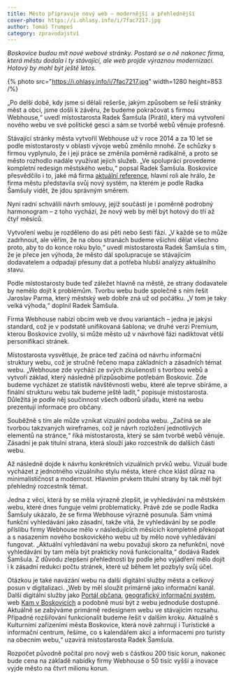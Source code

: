 ```yaml
---
title: Město připravuje nový web – modernější a přehlednější
cover-photo: https://i.ohlasy.info/i/7fac7217.jpg
author: Tomáš Trumpeš
category: zpravodajství
---
```


*Boskovice budou mít nové webové stránky. Postará se o ně nakonec firma, která městu dodala i ty stávající, ale web projde výraznou modernizací. Hotový by mohl být ještě letos.*

{% photo src="https://i.ohlasy.info/i/7fac7217.jpg" width=1280 height=853 /%}

„Po delší době, kdy jsme si dělali rešerše, jakým způsobem se řeší stránky měst a obcí, jsme došli k závěru, že budeme pokračovat s firmou Webhouse,“ uvedl místostarosta Radek Šamšula (Piráti), který má vytvoření nového webu ve své politické gesci a sám se tvorbě webů věnuje profesně.

Stávající stránky města vytvořil Webhouse už v roce 2014 a za 10 let se podle místostarosty v oblasti vývoje webů změnilo mnohé. Ze schůzky s firmou vyplynulo, že i její práce se změnila poměrně radikálně, a proto se město rozhodlo nadále využívat jejích služeb. „Ve spolupráci provedeme kompletní redesign městského webu,“ popsal Radek Šamšula. Boskovice přesvědčilo i to, jaké má firma [aktuální reference](https://webhouse.cz/reference), hlavní roli ale hrálo, že firma městu představila svůj nový systém, na kterém je podle Radka Šamšuly vidět, že jdou správným směrem.

Nyní radní schválili návrh smlouvy, jejíž součástí je i poměrně podrobný harmonogram – z toho vychází, že nový web by měl být hotový do tří až čtyř měsíců.

Vytvoření webu je rozděleno do asi pěti nebo šesti fází. „V každé se to může zadrhnout, ale věřím, že na obou stranách budeme všichni dělat všechno proto, aby to do konce roku bylo,“ uvedl místostarosta Radek Šamšula s tím, že je přece jen výhoda, že město dál spolupracuje se stávajícím dodavatelem a odpadají přesuny dat a potřeba hlubší analýzy aktuálního stavu.

Podle místostarosty bude teď záležet hlavně na městě, ze strany dodavatele by nemělo dojít k problémům. Tvorbu webu bude společně s ním řešit Jaroslav Parma, který městský web dobře zná už od počátku. „V tom je taky velká výhoda,“ doplnil Radek Šamšula.

Firma Webhouse nabízí obcím web ve dvou variantách – jedna je jakýsi standard, což je v podstatě unifikovaná šablona; ve druhé verzi Premium, kterou Boskovice zvolily, si může město už v návrhové fázi nadiktovat větší personifikaci stránek.

Místostarosta vysvětluje, že práce teď začíná od návrhu informační struktury webu, což je stručně řečeno mapa základních a zásadních témat webu. „Webhouse zde vychází ze svých zkušenosti s tvorbou webů a vytvoří základ, který následně přizpůsobíme potřebám Boskovic. Zde budeme vycházet ze statistik návštěvnosti webu, které ale teprve sbíráme, a finální strukturu webu tak budeme ještě ladit,“ popisuje místostarosta. Důležitá je podle něj součinnost všech odborů úřadu, které na webu prezentují informace pro občany.

Souběžně s tím ale může vznikat vizuální podoba webu. „Začíná se ale tvorbou takzvaných wireframes, což je návrh rozložení jednotlivých elementů na stránce,“ říká místostarosta, který se sám tvorbě webů věnuje. Zásadní je pak titulní strana, která slouží jako rozcestník do dalších části webu.

Až následně dojde k návrhu konkrétních vizuálních prvků webu. Vizuál bude vycházet z jednotného vizuálního stylu města, které chce klást důraz na minimalističnost a modernost. Hlavním prvkem titulní strany by tak měl být přehledný rozcestník témat.

Jedna z věcí, která by se měla výrazně zlepšit, je vyhledávání na městském webu, které dnes funguje velmi problematicky. Právě zde se podle Radka Šamšuly ukázalo, že se firma Webhouse výrazně posunula. Sám vnímá funkční vyhledávání jako zásadní, takže vítá, že vyhledávání by se podle příslibu firmy Webhouse mělo v následujících měsících kompletně překopat a s nasazením nového boskovického webu už by mělo nové vyhledávání fungovat. „Aktuální vyhledávání na webu považuji skoro za nefunkční, nové vyhledávání by tam měla být prakticky nová funkcionalita,“ dodává Radek Šamšula. Z důvodu zlepšení přehlednosti by podle jeho vyjádření mělo dojít i k zásadní redukci počtu stránek, které už během let pozbyly svůj účel.

Otázkou je také navázání webu na další digitální služby města a celkový posun v digitalizaci. „Web by měl sloužit primárně jako informační kanál. Další digitální služby jako [Portál občana](https://obcan.boskovice.cz/), [geografický informační systém](https://www.gobec.cz/boskovice/), web [Kam v Boskovicích](https://www.kamvboskovicich.cz/) a podobně musí být z webu jednoduše dostupné. Aktuálně se zabýváme primárně redesignem webu ve stávajícím rozsahu. Případné rozšiřování funkcionalit budeme řešit v dalším kroku. Aktuálně s Kulturními zařízeními města Boskovice, která nově zahrnují i Turistické a informační centrum, řešíme, co s kalendářem akcí a informacemi pro turisty na obecním webu,“ uzavírá místostarosta Radek Šamšula.

Rozpočet původně počítal pro nový web s částkou 200 tisíc korun, nakonec bude cena na základě nabídky firmy Webhouse o 50 tisíc vyšší a inovace vyjde město na čtvrt milionu korun.